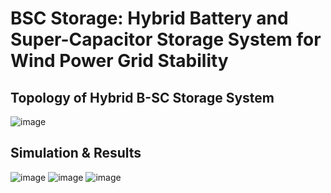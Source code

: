 # BSC Storage: Hybrid Battery and Super-Capacitor Storage System for Wind Power Grid Stability

## Topology of Hybrid B-SC Storage System

![image](https://github.com/user-attachments/assets/b85c98bd-954a-4c58-870f-9424702516af) 

## Simulation & Results
![image](https://github.com/user-attachments/assets/50176fec-c56f-4b94-9f32-557fefe0ee6e)
![image](https://github.com/user-attachments/assets/6ec057d8-430d-48d9-868e-9da6fbf1066f)
![image](https://github.com/user-attachments/assets/064dd8c8-d1ba-46a9-a22c-662d0291335e)

